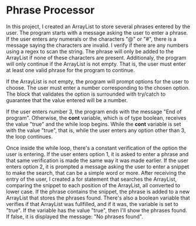 # Phrase Processor

In this project, I created an ArrayList to store several phrases entered by the user. The program starts with a message asking the user to enter a phrase. If the user enters any numerals or the characters "@" or "#", there is a message saying the characters are invalid. I verify if there are any numbers using a regex to scan the string. The phrase will only be added to the ArrayList if none of these characters are present. Additionaly, the program will only continue if the ArrayList is not empty. That is, the user must enter at least one valid phrase for the program to continue.

If the ArrayList is not empty, the program will prompt options for the user to choose. The user must enter a number corresponding to the chosen option. The block that validates the option is surrounded with try/catch to guarantee that the value entered will be a number.

If the user enters number 3, the program ends with the message "End of program". Otherwise, the **cont** variable, which is of type boolean, receives the value "true" and the while loop begins. While the **cont** variable is set with the value "true", that is, while the user enters any option other than 3, the loop continues.

Once inside the while loop, there's a constant verification of the option the user is entering. If the user enters option 1, it is asked to enter a phrase and that same verification is made the same way it was made earlier. If the user enters option 2, it is prompted a message asking the user to enter a snippet to make the search, that can be a simple word or more. After receiving the entry of the user, I created a for statement that searches the ArrayList, comparing the snippet to each position of the ArrayList, all converted to lower case. If the phrase contains the snippet, the phrase is added to a new ArrayList that stores the phrases found. There's also a boolean variable that verifies if that ArrayList was fullfilled, and if it was, the variable is set to "true". If the variable has the value "true", then I'll show the phrases found. If false, it is displayed the message: "No phrases found".

